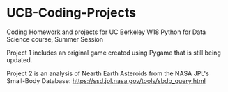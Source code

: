 # UCB-Coding-Projects
Coding Homework and projects for UC Berkeley W18 Python for Data Science course, Summer Session

Project 1 includes an original game created using Pygame that is still being updated.

Project 2 is an analysis of Nearth Earth Asteroids from the NASA JPL's Small-Body Database: https://ssd.jpl.nasa.gov/tools/sbdb_query.html
